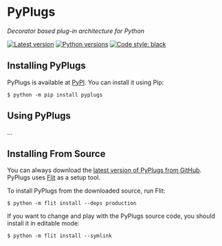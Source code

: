 # PyPlugs

_Decorator based plug-in architecture for Python_

[![Latest version](https://img.shields.io/pypi/v/pyplugs.svg)](https://pypi.org/project/pyplugs/)
[![Python versions](https://img.shields.io/pypi/pyversions/pyplugs.svg)](https://pypi.org/project/pyplugs/)
[![Code style: black](https://img.shields.io/badge/code%20style-black-000000.svg)](https://github.com/ambv/black)


## Installing PyPlugs

PyPlugs is available at [PyPI](https://pypi.org/project/pyplugs/). You can install it using Pip:

    $ python -m pip install pyplugs


## Using PyPlugs

...


## Installing From Source

You can always download the [latest version of PyPlugs from GitHub](https://github.com/gahjelle/pyplugs). PyPlugs uses [Flit](https://flit.readthedocs.io/) as a setup tool.

To install PyPlugs from the downloaded source, run Flit:

    $ python -m flit install --deps production

If you want to change and play with the PyPlugs source code, you should install it in editable mode:

    $ python -m flit install --symlink